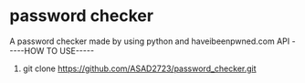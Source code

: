 # password checker 
A password checker made by using python and haveibeenpwned.com API
-----HOW TO USE-----

1. git clone https://github.com/ASAD2723/password_checker.git
